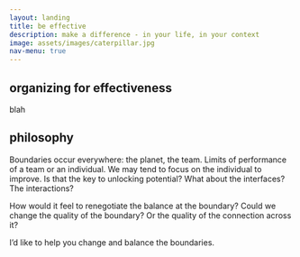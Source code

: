 ```yaml
---
layout: landing
title: be effective
description: make a difference - in your life, in your context
image: assets/images/caterpillar.jpg
nav-menu: true
---
```



<h2>organizing for effectiveness</h2>

blah

<h2>philosophy</h2>

Boundaries occur everywhere: the planet, the team. Limits of performance of a team or an individual. We may tend to focus on the individual to improve. Is that the key to unlocking potential? What about the interfaces? The interactions? 

How would it feel to renegotiate the balance at the boundary? 
Could we change the quality of the boundary? Or the quality of the connection across it?

I’d like to help you change and balance the boundaries.



